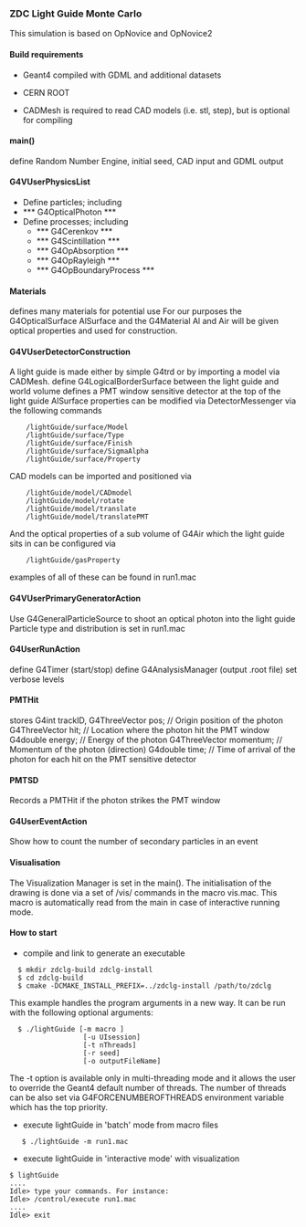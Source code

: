 
### ZDC Light Guide Monte Carlo


This simulation is based on OpNovice and OpNovice2

#### Build requirements
  - Geant4 compiled with GDML and additional datasets

  - CERN ROOT

  - CADMesh is required to read CAD models (i.e. stl, step), but is optional for compiling

#### main()

define Random Number Engine, initial seed, CAD input and GDML output

#### G4VUserPhysicsList

 - Define particles; including
  - *** G4OpticalPhoton     ***
 - Define processes; including
   - *** G4Cerenkov          ***
   - *** G4Scintillation     ***
   - *** G4OpAbsorption      ***
   - *** G4OpRayleigh        ***
   - *** G4OpBoundaryProcess ***

#### Materials

defines many materials for potential use
    For our purposes the G4OpticalSurface AlSurface and the G4Material Al and Air
    will be given optical properties and used for construction.

#### G4VUserDetectorConstruction

A light guide is made either by simple G4trd or by importing a model
    via CADMesh.
    define G4LogicalBorderSurface between the light guide and world volume
    defines a PMT window sensitive detector at the top of the light guide
    AlSurface properties can be modified via DetectorMessenger via the following commands
```
    /lightGuide/surface/Model
    /lightGuide/surface/Type
    /lightGuide/surface/Finish
    /lightGuide/surface/SigmaAlpha
    /lightGuide/surface/Property
```

CAD models can be imported and positioned via
```
    /lightGuide/model/CADmodel
    /lightGuide/model/rotate
    /lightGuide/model/translate
    /lightGuide/model/translatePMT
```

And the optical properties of a sub volume of G4Air which the light guide sits in can be configured via
```
    /lightGuide/gasProperty
```

examples of all of these can be found in run1.mac

#### G4VUserPrimaryGeneratorAction

Use G4GeneralParticleSource to shoot an optical photon into the light guide
Particle type and distribution is set in run1.mac

#### G4UserRunAction

define G4Timer (start/stop)
define G4AnalysisManager (output .root file)
set verbose levels

#### PMTHit

stores G4int         trackID,
       G4ThreeVector pos;      // Origin position of the photon
       G4ThreeVector hit;      // Location where the photon hit the PMT window
       G4double      energy;   // Energy of the photon
       G4ThreeVector momentum; // Momentum of the photon (direction)
       G4double      time;     // Time of arrival of the photon
for each hit on the PMT sensitive detector

#### PMTSD

Records a PMTHit if the photon strikes the PMT window

#### G4UserEventAction

 Show how to count the number of secondary particles in an event

#### Visualisation

 The Visualization Manager is set in the main().
 The initialisation of the drawing is done via a set of /vis/ commands
 in the macro vis.mac. This macro is automatically read from
 the main in case of interactive running mode.

#### How to start

 - compile and link to generate an executable
```
  $ mkdir zdclg-build zdclg-install
  $ cd zdclg-build
  $ cmake -DCMAKE_INSTALL_PREFIX=../zdclg-install /path/to/zdclg
```

   This example handles the program arguments in a new way.
   It can be run with the following optional arguments:
```
  $ ./lightGuide [-m macro ]
                  [-u UIsession]
                  [-t nThreads]
                  [-r seed]
                  [-o outputFileName]
```

   The -t option is available only in multi-threading mode
   and it allows the user to override the Geant4 default number of
   threads. The number of threads can be also set via G4FORCENUMBEROFTHREADS
   environment variable which has the top priority.

 - execute lightGuide in 'batch' mode from macro files
```
   $ ./lightGuide -m run1.mac
```

 - execute lightGuide in 'interactive mode' with visualization
```
$ lightGuide
....
Idle> type your commands. For instance:
Idle> /control/execute run1.mac
....
Idle> exit
```

